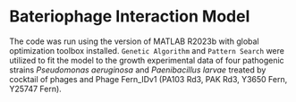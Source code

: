 # Bateriophage Interaction Model

The code was run using the version of MATLAB R2023b with global optimization toolbox installed. `Genetic Algorithm` and `Pattern Search` were
utilized to fit the model to the growth experimental data of four pathogenic strains *Pseudomonas aeruginosa* and *Paenibacillus larvae* treated by cocktail of phages and Phage Fern_IDv1 (PA103 Rd3, PAK Rd3, Y3650 Fern, Y25747 Fern).
